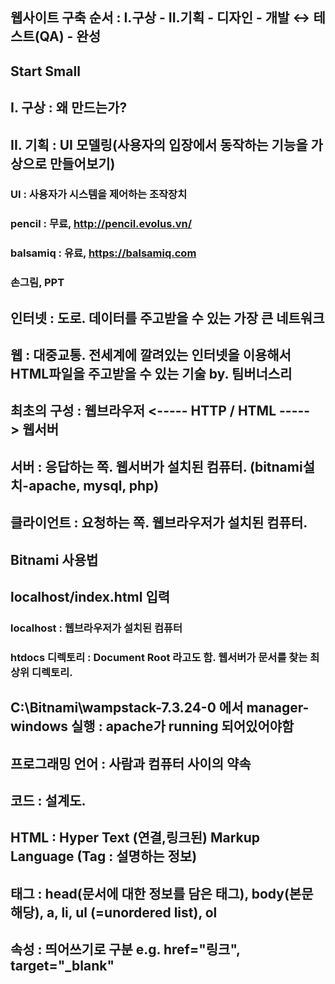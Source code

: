 ## 웹사이트 구축 순서 : I.구상 - II.기획 - 디자인 - 개발 ↔ 테스트(QA) - 완성
## Start Small
##
## I. 구상 : 왜 만드는가?
##
## II. 기획 : UI 모델링(사용자의 입장에서 동작하는 기능을 가상으로 만들어보기)
### UI : 사용자가 시스템을 제어하는 조작장치
### pencil : 무료, http://pencil.evolus.vn/
### balsamiq : 유료, https://balsamiq.com
### 손그림, PPT
##
## 인터넷 : 도로. 데이터를 주고받을 수 있는 가장 큰 네트워크
## 웹 : 대중교통. 전세계에 깔려있는 인터넷을 이용해서 HTML파일을 주고받을 수 있는 기술 by. 팀버너스리
## 최초의 구성 : 웹브라우저 <----- HTTP / HTML -----> 웹서버
##
## 서버 : 응답하는 쪽. 웹서버가 설치된 컴퓨터. (bitnami설치-apache, mysql, php)
## 클라이언트 : 요청하는 쪽. 웹브라우저가 설치된 컴퓨터. 
##
## Bitnami 사용법
## localhost/index.html 입력
### localhost : 웹브라우저가 설치된 컴퓨터
### htdocs 디렉토리 : Document Root 라고도 함. 웹서버가 문서를 찾는 최상위 디렉토리. 
## C:\Bitnami\wampstack-7.3.24-0 에서 manager-windows 실행 : apache가 running 되어있어야함
##
## 프로그래밍 언어 : 사람과 컴퓨터 사이의 약속
## 코드 : 설계도. 
##
## HTML : Hyper Text (연결,링크된) Markup Language (Tag : 설명하는 정보)
## 태그 : head(문서에 대한 정보를 담은 태그), body(본문 해당), a, li, ul (=unordered list), ol
## 속성 : 띄어쓰기로 구분 e.g. href="링크", target="_blank"
